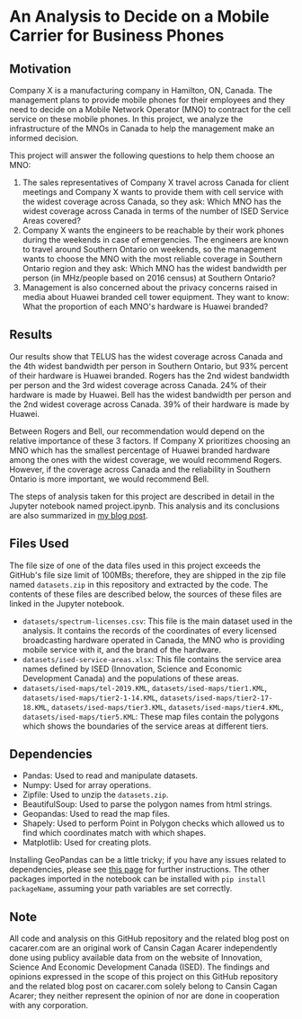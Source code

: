 # An Analysis to Decide on a Mobile Carrier for Business Phones

## Motivation
Company X is a manufacturing company in Hamilton, ON, Canada. The management plans to provide mobile phones for their employees and they need to decide on a Mobile Network Operator (MNO) to contract for the cell service on these mobile phones. In this project, we analyze the infrastructure of the MNOs in Canada to help the management make an informed decision.

This project will answer the following questions to help them choose an MNO:
1. The sales representatives of Company X travel across Canada for client meetings and Company X wants to provide them with cell service with the widest coverage across Canada, so they ask: Which MNO has the widest coverage across Canada in terms of the number of ISED Service Areas covered?
2. Company X wants the engineers to be reachable by their work phones during the weekends in case of emergencies. The engineers are known to travel around Southern Ontario on weekends, so the management wants to choose the MNO with the most reliable coverage in Southern Ontario region and they ask: Which MNO has the widest bandwidth per person (in MHz/people based on 2016 census) at Southern Ontario?
3. Management is also concerned about the privacy concerns raised in media about Huawei branded cell tower equipment. They want to know: What the proportion of each MNO's hardware is Huawei branded?

## Results
Our results show that TELUS has the widest coverage across Canada and the 4th widest bandwidth per person in Southern Ontario, but 93% percent of their hardware is Huawei branded. Rogers has the 2nd widest bandwidth per person and the 3rd widest coverage across Canada. 24% of their hardware is made by Huawei. Bell has the widest bandwidth per person and the 2nd widest coverage across Canada. 39% of their hardware is made by Huawei.

Between Rogers and Bell, our recommendation would depend on the relative importance of these 3 factors. If Company X prioritizes choosing an MNO which has the smallest percentage of Huawei branded hardware among the ones with the widest coverage, we would recommend Rogers. However, if the coverage across Canada and the reliability in Southern Ontario is more important, we would recommend Bell.

The steps of analysis taken for this project are described in detail in the Jupyter notebook named project.ipynb. This analysis and its conclusions are also summarized in [my blog post](https://cacarer.com/choosing-a-mobile-carrier-for-business-phones/).

## Files Used
The file size of one of the data files used in this project exceeds the GitHub's file size limit of 100MBs; therefore, they are shipped in the zip file named `datasets.zip` in this repository and extracted by the code. The contents of these files are described below, the sources of these files are linked in the Jupyter notebook.
- `datasets/spectrum-licenses.csv`: This file is the main dataset used in the analysis. It contains the records of the coordinates of every licensed broadcasting hardware operated in Canada, the MNO who is providing mobile service with it, and the brand of the hardware. 
- `datasets/ised-service-areas.xlsx`: This file contains the service area names defined by ISED (Innovation, Science and Economic Development Canada) and the populations of these areas. 
- `datasets/ised-maps/tel-2019.KML`, `datasets/ised-maps/tier1.KML`, `datasets/ised-maps/tier2-1-14.KML`, `datasets/ised-maps/tier2-17-18.KML`, `datasets/ised-maps/tier3.KML`, `datasets/ised-maps/tier4.KML`, `datasets/ised-maps/tier5.KML`: These map files contain the polygons which shows the boundaries of the service areas at different tiers.
## Dependencies
- Pandas: Used to read and manipulate datasets.
- Numpy: Used for array operations.
- Zipfile: Used to unzip the `datasets.zip`.
- BeautifulSoup: Used to parse the polygon names from html strings.
- Geopandas: Used to read the map files.
- Shapely: Used to perform Point in Polygon checks which allowed us to find which coordinates match with which shapes.
- Matplotlib: Used for creating plots.

Installing GeoPandas can be a little tricky; if you have any issues related to dependencies, please see [this page](https://cacarer.com/tip/installing-geopandas-with-its-dependencies-without-installing-microsoft-visual-c/) for further instructions. The other packages imported in the notebook can be installed with `pip install packageName`, assuming your path variables are set correctly.

## Note
All code and analysis on this GitHub repository and the related blog post on cacarer.com are an original work of Cansin Cagan Acarer independently done using publicy available data from on the website of Innovation, Science And Economic Development Canada (ISED). The findings and opinions expressed in the scope of this project on this GitHub repository and the related blog post on cacarer.com solely belong to Cansin Cagan Acarer; they neither represent the opinion of nor are done in cooperation with any corporation.
